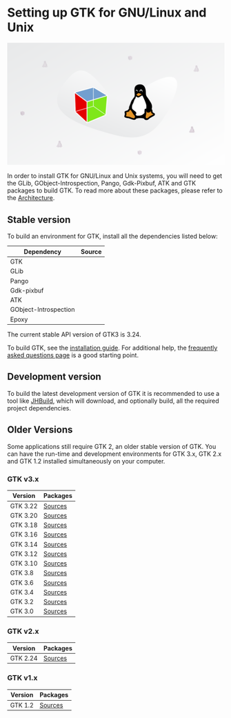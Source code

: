 ---
---

# Setting up GTK for GNU/Linux and Unix

![GTK and Linux](/assets/img/docs/docs-gtk-linux.png)

In order to install GTK for GNU/Linux and Unix systems, you will need to get
the GLib, GObject-Introspection, Pango, Gdk-Pixbuf, ATK and GTK packages to
build GTK. To read more about these packages, please refer to the
[Architecture](/docs/architecture/).

## Stable version

To build an environment for GTK, install all the dependencies listed below:

Dependency | Source
--- | :---:
GTK | [<i class="fas fa-download"></i>](https://download.gnome.org/sources/gtk+/3.24/)
GLib | [<i class="fas fa-download"></i>](https://download.gnome.org/sources/glib/)
Pango | [<i class="fas fa-download"></i>](https://download.gnome.org/sources/pango/)
Gdk-pixbuf | [<i class="fas fa-download"></i>](https://download.gnome.org/sources/gdk-pixbuf/)
ATK | [<i class="fas fa-download"></i>](https://download.gnome.org/sources/atk/)
GObject-Introspection | [<i class="fas fa-download"></i>](https://download.gnome.org/sources/gobject-introspection/)
Epoxy | [<i class="fas fa-download"></i>](https://download.gnome.org/sources/libepoxy/)

The current stable API version of GTK3 is 3.24.

To build GTK, see the [installation guide](https://developer.gnome.org/gtk3/stable/gtk-building.html).
For additional help, the [frequently asked questions page](https://developer.gnome.org/gtk3/stable/gtk-question-index.html) is a
good starting point.

## Development version

To build the latest development version of GTK it is recommended to use a
tool like [JHBuild](https://wiki.gnome.org/Projects/Jhbuild), which will
download, and optionally build, all the required project dependencies.

## Older Versions

Some applications still require GTK 2, an older stable version of GTK. You
can have the run-time and development environments for GTK 3.x, GTK 2.x and
GTK 1.2 installed simultaneously on your computer.

### GTK v3.x

Version | Packages
--- | ---
GTK 3.22 | [Sources](https://download.gnome.org/sources/gtk+/3.22/)
GTK 3.20 | [Sources](https://download.gnome.org/sources/gtk+/3.20/)
GTK 3.18 | [Sources](https://download.gnome.org/sources/gtk+/3.18/)
GTK 3.16 | [Sources](https://download.gnome.org/sources/gtk+/3.16/)
GTK 3.14 | [Sources](https://download.gnome.org/sources/gtk+/3.14/)
GTK 3.12 | [Sources](https://download.gnome.org/sources/gtk+/3.12/)
GTK 3.10 | [Sources](https://download.gnome.org/sources/gtk+/3.10/)
GTK 3.8 | [Sources](https://download.gnome.org/sources/gtk+/3.8/)
GTK 3.6 | [Sources](https://download.gnome.org/sources/gtk+/3.6/)
GTK 3.4 | [Sources](https://download.gnome.org/sources/gtk+/3.4/)
GTK 3.2 | [Sources](https://download.gnome.org/sources/gtk+/3.2/)
GTK 3.0 | [Sources](https://download.gnome.org/sources/gtk+/3.0/)

### GTK v2.x

Version | Packages
--- | ---
GTK 2.24 | [Sources](https://download.gnome.org/sources/gtk+/2.24/)

### GTK v1.x

Version | Packages
--- | ---
GTK 1.2 | [Sources](https://download.gnome.org/sources/gtk+/1.2/)
